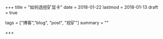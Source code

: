 +++ 
title = "如何选挖矿显卡"
date = 2018-01-22 
lastmod = 2018-01-13 
draft = true

tags = ["博客","blog", "post", "挖矿"] 
summary = ""

+++


